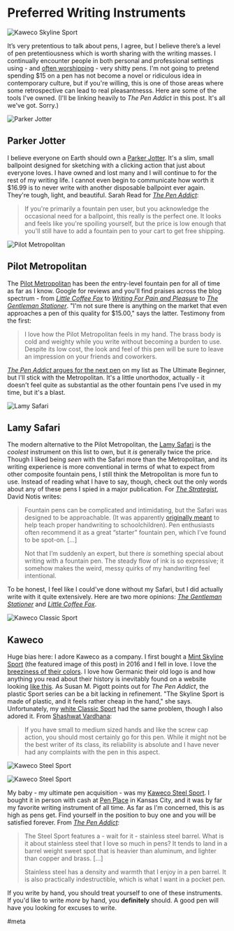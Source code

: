 # Preferred Writing Instruments

![Kaweco Skyline Sport](https://i.snap.as/1hE6Pm3.jpg)

It’s very pretentious to talk about pens, I agree, but I believe there’s a level of pen pretentiousness which is worth sharing with the writing masses. I continually encounter people in both personal and professional settings using - and [often worshipping](https://theoutline.com/post/875/bic-cristal-pen-gold-standard) - very shitty pens. I'm not going to pretend spending $15 on a pen has not become a novel or ridiculous idea in contemporary culture, but if you're willing, this is one of those areas where some retrospective can lead to real pleasantnesss. Here are some of the tools I've owned. (I'll be linking heavily to *The Pen Addict* in this post. It's all we've got. Sorry.)

![Parker Jotter](https://i.snap.as/r73oOXr.jpg)

## Parker Jotter

I believe everyone on Earth should own a [Parker Jotter](http://www.officedepot.com/a/products/9114371/Parker-Jotter-Gel-Pen-Medium-Point/). It's a slim, small ballpoint designed for sketching with a clicking action that just about everyone loves. I have owned and lost many and I will continue to for the rest of my writing life. I cannot even begin to communicate how worth it $16.99 is to never write with another disposable ballpoint ever again. They're tough, light, and beautiful. Sarah Read for [*The Pen Addict*](https://www.penaddict.com/blog/2017/7/6/parker-jotter-ballpoint-pen-review):

> If you're primarily a fountain pen user, but you acknowledge the occasional need for a ballpoint, this really is the perfect one. It looks and feels like you're spoiling yourself, but the price is low enough that you'll still have to add a fountain pen to your cart to get free shipping.

![Pilot Metropolitan](https://i.snap.as/9JgGeqU.jpg)

## Pilot Metropolitan

The [Pilot Metropolitan](https://www.gouletpens.com/collections/pilot-metropolitan-fountain-pens/products/pilot-metropolitan-fountain-pen-silver-dots) has been *the* entry-level fountain pen for all of time as far as I know. Google for reviews and you'll find praises across the blog spectrum - from [*Little Coffee Fox*](https://littlecoffeefox.com/pilot-metropolitan-review) to [*Writing For Pain and Pleasure*](https://writingforpainandpleasure.com/2018/04/19/is-there-anything-new-to-say-about-the-pilot-metropolitan) to [*The Gentleman Stationer*](https://www.gentlemanstationer.com/blog/2014/10/31/one-week-with-the-pilot-metropolitan). "I'm not sure there is anything on the market that even approaches a pen of this quality for $15.00," says the latter. Testimony from the first:

> I love how the Pilot Metropolitan feels in my hand. The brass body is cold and weighty while you write without becoming a burden to use. Despite its low cost, the look and feel of this pen will be sure to leave an impression on your friends and coworkers.

[*The Pen Addict* argues for the next pen](https://www.penaddict.com/blog/2013/6/10/pilot-metropolitan-fountain-pen-review) on my list as The Ultimate Beginner, but I'll stick with the Metropolitan. It's a little unorthodox, actually - it doesn't feel quite as substantial as the other fountain pens I've used in my time, but it's a blast.

![Lamy Safari](https://i.snap.as/aZ4MbnM.jpg)

## Lamy Safari

The modern alternative to the Pilot Metropolitan, the [Lamy Safari](https://www.gouletpens.com/collections/lamy-safari-fountain-pens/products/lamy-safari-fountain-pen-red) is the *coolest* instrument on this list to own, but it *is* generally twice the price. Though I liked being *seen* with the Safari more than the Metropolitan, and its writing experience is more conventional in terms of what to expect from other composite fountain pens, I still think the Metropolitan is more fun to use. Instead of reading what I have to say, though, check out the only words about any of these pens I spied in a major publication. For [*The Strategist*](https://nymag.com/strategist/article/lamy-safari-fountain-pen-review.html), David Notis writes:

> Fountain pens can be complicated and intimidating, but the Safari was designed to be approachable. (It was apparently [originally meant](https://www.penheaven.co.uk/blog/success-story-lamy-safari-fountain-pen/) to help teach proper handwriting to schoolchildren). Pen enthusiasts often recommend it as a great “starter” fountain pen, which I’ve found to be spot-on. [...]
>
> Not that I’m suddenly an expert, but there *is* something special about writing with a fountain pen. The steady flow of ink is so expressive; it somehow makes the weird, messy quirks of my handwriting feel intentional. 

To be honest, I feel like I could've done without my Safari, but I did actually write with it quite extensively. Here are two more opinions: [*The Gentleman Stationer*](https://www.gentlemanstationer.com/blog/2015/2/13/basic-black-one-week-with-the-lamy-safari) and [*Little Coffee Fox*](https://littlecoffeefox.com/lamy-safari-fountain-pen-review).

![Kaweco Classic Sport](https://i.snap.as/eRzvopT.jpg)

## Kaweco

Huge bias here: I adore Kaweco as a company. I first bought a [Mint Skyline Sport](https://www.gouletpens.com/products/kaweco-skyline-sport-fountain-pen-mint) (the featured image of this post) in 2016 and I fell in love. I love the [breeziness of their colors](https://www.instagram.com/p/BwRA5XnDrGM). I love how Germanic their old logo is and how anything you read about their history is inevitably found on a website looking [like this](http://dirck.delint.ca/beta/?page_id=6610). As Susan M. Pigott points out for *The Pen Addict*, the plastic Sport series can be a bit lacking in refinement. "The Skyline Sport is made of plastic, and it feels rather cheap in the hand," she says. Unfortunately, my [white Classic Sport](https://www.gouletpens.com/products/kaweco-classic-sport-fountain-pen-white) had the same problem, though I also adored it. From [Shashwat Vardhana](https://medium.com/shashwats-pen-reviews/kaweco-classic-sport-review-8005f9e4a478):

> If you have small to medium sized hands and like the screw cap action, you should most certainly go for this pen. While it might not be the best writer of its class, its reliability is  absolute and I have never had any complaints with the pen in this aspect.

![Kaweco Steel Sport](https://i.snap.as/60EsScw.jpg)

![Kaweco Steel Sport](https://i.snap.as/JcoAaGu.jpg)

My baby - my ultimate pen acquisition - was my [Kaweco Steel Sport](https://www.jetpens.com/Kaweco-Steel-Sport-Fountain-Pen-Fine-Nib/pd/20288). I bought it in person with cash at [Pen Place](https://www.penplace.com/products/kaweco-steel-sport-fountain-pen) in Kansas City, and it was by far my favorite writing instrument of all time. As far as I'm concerned, this is as high as pens get. Find yourself in the position to buy one and you will be satisfied forever. From [*The Pen Addict*](https://www.penaddict.com/blog/2019/7/29/kaweco-steel-sport-fountain-pen-review):

> The Steel Sport features a - wait for it - stainless steel barrel. What  is it about stainless steel that I love so much in pens? It tends to  land in a barrel weight sweet spot that is heavier than aluminum, and  lighter than copper and brass. [...]
>
> Stainless steel has a density and warmth that I enjoy in a pen barrel.  It is also practically indestructible, which is what I want in a pocket  pen.

If you write by hand, you should treat yourself to one of these instruments. If you'd like to write *more* by hand, you **definitely** should. A good pen will have you looking for excuses to write.

#meta